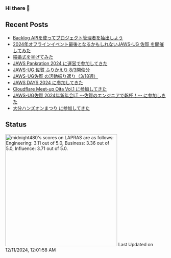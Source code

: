 ### Hi there 👋

<!--
**midnight480/midnight480** is a ✨ _special_ ✨ repository because its `README.md` (this file) appears on your GitHub profile.

Here are some ideas to get you started:

- 🔭 I'm currently working on ...
- 🌱 I'm currently learning ...
- 👯 I'm looking to collaborate on ...
- 🤔 I'm looking for help with ...
- 💬 Ask me about ...
- 📫 How to reach me: ...
- 😄 Pronouns: ...
- ⚡ Fun fact: ...
-->

## Recent Posts
<!--[START POSTS]-->
- [Backlog APIを使ってプロジェクト管理者を抽出しよう](https://astro-notion-blog-cq9.pages.dev/posts/backlog-api-export-project-manager)
- [2024年オフラインイベント最後となるかもしれないJAWS-UG 佐賀 を開催してみた](https://astro-notion-blog-cq9.pages.dev/posts/jawsug-saga-20241117)
- [結婚式を挙げてみた](https://astro-notion-blog-cq9.pages.dev/posts/wedding-memories)
- [JAWS Pankration 2024 に運営で参加してきた](https://astro-notion-blog-cq9.pages.dev/posts/jaws-pankration-2024)
- [JAWS-UG 佐賀 ふりかえり 8/3開催分](https://astro-notion-blog-cq9.pages.dev/posts/jawsug-saga-20240803)
- [JAWS-UG佐賀 の活動振り返り（3/18週）](https://astro-notion-blog-cq9.pages.dev/posts/jawsugsaga-20240318week)
- [JAWS DAYS 2024 に参加してきた](https://astro-notion-blog-cq9.pages.dev/posts/jaws-days-2024)
- [Cloudflare Meet-up Oita Vol.1 に参加してきた](https://astro-notion-blog-cq9.pages.dev/posts/cloudflare-meetup-oita-20240210)
- [JAWS-UG佐賀 2024年新年会LT ～佐賀のエンジニアで乾杯！～ に参加しきた](https://astro-notion-blog-cq9.pages.dev/posts/jawsug-saga-20240127)
- [大分ハンズオンまつり に参加してきた](https://astro-notion-blog-cq9.pages.dev/posts/handson-matsuri-oitan-20240121)
<!--[END POSTS]-->

## Status
<!--START_SECTION:lapras-card-->
<p ><a href="https://lapras.com/public/midnight480" target="_blank" rel="noopener noreferrer"><img alt="midnight480's scores on LAPRAS are as follows: Engineering: 3.11 out of 5.0, Business: 3.36 out of 5.0, Influence: 3.71 out of 5.0." src="https://lapras-card-generator.vercel.app/api/svg?e=3.11&b=3.36&i=3.71&b1=%23887d65&b2=%23fcfcfc&i1=%23e2e0dc&i2=%23cca785&l=en" width="350" ></a>  
Last Updated on 12/11/2024, 12:01:58 AM</p>
<!--END_SECTION:lapras-card-->